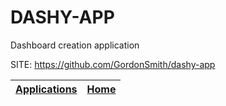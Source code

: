 # DASHY-APP
 
 Dashboard creation application
 
 SITE: https://github.com/GordonSmith/dashy-app

 | [Applications](https://portable-linux-apps.github.io/apps.html) | [Home](https://portable-linux-apps.github.io)
 | --- | --- |

